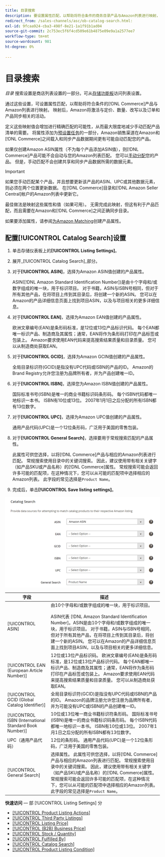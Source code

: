 ```yaml
---
title: 目录搜索
description: 要设置属性匹配，以帮助将符合条件的商务目录产品与Amazon列表进行映射，请更新“目录搜索”设置。
redirect_from: /sales-channels/asc/ob-catalog-search.html: 
exl-id: 9fcaa924-cba3-498f-8e21-1a1f91b1ad04
source-git-commit: 2c753ec5f6f4cd509e61b4875e09e9a1a2577ee7
workflow-type: tm+mt
source-wordcount: 981
ht-degree: 0%

---
```


# 目录搜索

_目录_ 搜索设置是商店列表设置的一部分。可从[存储功能板](./amazon-store-dashboard.md)访问列表设置。

通过这些设置，可设置属性匹配，以帮助将符合条件的[!DNL Commerce]产品与Amazon列表进行映射。 映射后，Amazon将激活与定价、数量、改写以及订单和产品同步相关的活动。

定义这些映射值会增加进行精确匹配的可能性，从而最大限度地减少手动匹配产品清单的需要。 将属性添加为[预设置任务](./amazon-pre-setup-tasks.md)的一部分，Amazon销售渠道在Amazon和[!DNL Commerce]之间载入和同步产品数据期间更有可能自动匹配您的产品。

如果仅创建Amazon ASIN属性（不为每个产品添加ASIN值），则[!DNL Commerce]产品可能不会自动与您的Amazon列表匹配。 您可以[手动分配](./creating-assigning-catalog-products.md)您的产品。 但是，手动匹配不会创建共享和同步产品数据所需的数据元素。

>[!IMPORTANT]
>
>如果您手动匹配某个产品，并且想要更新该产品的ASIN、UPC或其他数据元素，则必须在两个位置更新数据。 在[!DNL Commerce]目录和[!DNL Amazon Seller Central]帐户的Amazon列表中更新它。

最佳做法是映射这些属性和值（如果可用）。 无需完成此映射，但这有利于产品匹配，而且需要在Amazon和[!DNL Commerce]之间正确同步目录。

如果要添加属性，请参阅[为Amazon Matching](./ob-creating-magento-attributes.md)创建产品属性。

## 配置[!UICONTROL Catalog Search]设置

1. 单击存储仪表板上的&#x200B;**[!UICONTROL Listing Settings]**。

1. 展开&#x200B;_[!UICONTROL Catalog Search]_部分。

1. 对于&#x200B;**[!UICONTROL ASIN]**，选择为Amazon ASIN值创建的产品属性。

   ASIN([!DNL Amazon Standard Identification Number])是由十个字母和/或数字组成的唯一块，用于标识项目。 对于书籍，ASIN与ISBN号相同，但对于所有其他产品，在将项目上传到其目录后，将创建一个新的ASIN。 您可以在Amazon的产品详细信息页面上找到项目ASIN，以及与项目相关的更多详细信息。

1. 对于&#x200B;**[!UICONTROL EAN]**，选择为Amazon EAN值创建的产品属性。

   欧洲文章编号(EAN)是条形码标准，是12位或13位产品标识代码。 每个EAN都唯一标识产品、制造商及其属性；通常，EAN将作为条形码打印在产品标签或包装上。 Amazon要求使用EAN代码来提高搜索结果质量和目录质量。 您可以从制造商处获取EAN。

1. 对于&#x200B;**[!UICONTROL GCID]**，选择为Amazon GCIN值创建的产品属性。

   全局目录标识符(GCID)是指没有UPC代码或ISBN的产品的ID。 Amazon的Brand Registry允许您注册为品牌所有者，并为产品创建唯一ID。

1. 对于&#x200B;**[!UICONTROL ISBN]**，选择您为Amazon ISBN值创建的产品属性。

   国际标准书号(ISBN)是唯一的商业书籍标识码条形码。 每个ISBN代码都唯一地标识一本书。 ISBN有10位或13位。 2007年1月1日之后分配的所有ISBN都有13位数字。

1. 对于&#x200B;**[!UICONTROL UPC]**，选择为Amazon UPC值创建的产品属性。

   通用产品代码(UPC)是一个12位条形码，广泛用于美国的零售包装。

1. 对于&#x200B;**[!UICONTROL General Search]**，选择要用于常规搜索匹配的产品属性。

   此属性可供您选择，以将[!DNL Commerce]产品与相应的Amazon列表进行匹配。 常规搜索使用目录中的关键词搜索。 因此，建议使用带有相关关键字（如产品SKU或产品名称）的[!DNL Commerce]属性。 常规搜索可能会返回许多可能的匹配项，在这种情况下，您可以从可能的匹配项中选择相应的Amazon列表。 此字段的常见选择是`Product Name`。

1. 完成后，单击&#x200B;**[!UICONTROL Save listing settings]**。

![目录搜索](assets/amazon-catalog-search.png)

| 字段 | 描述 |
|--- |--- |
| [!UICONTROL ASIN] | 由10个字母和/或数字组成的唯一块，用于标识项目。<br><br>ASIN代表 [!DNL Amazon Standard Identification Number]。ASIN是由10个字母和/或数字组成的唯一块，用于标识项目。 对于书籍，ASIN与ISBN号相同，但对于所有其他产品，在将项目上传到其目录后，将创建一个新的ASIN。 您可以在Amazon的产品详细信息页面上找到项目ASIN，以及与项目相关的更多详细信息。 |
| [!UICONTROL EAN (European Article Number)] | 12位或13位产品标识码。 欧洲文章编号(EAN)是条形码标准，是12位或13位产品标识代码。 每个EAN都唯一标识产品、制造商及其属性；通常，EAN将作为条形码打印在产品标签或包装上。 Amazon要求使用EAN代码来提高搜索结果质量和目录质量。 您可以从制造商处获取EAN。 |
| [!UICONTROL GCID (Global Catalog Identifier)] | 全局目录标识符(GCID)是指没有UPC代码或ISBN的产品的ID。 Amazon的品牌注册允许您注册为品牌所有者，并为可能没有UPC或ISBN的产品创建唯一ID。 |
| [!UICONTROL ISBN (International Standard Book Number)] | 10位或13位唯一商业书籍标识符条形码。 国际标准书号(ISBN)是唯一的商业书籍标识码条形码。 每个ISBN代码都唯一地标识一本书。 ISBN有10位或13位。 2007年1月1日之后分配的所有ISBN都有13位数字。 |
| UPC（通用产品代码） | 12位的条形码。 通用产品代码(UPC)是一个12位条形码，广泛用于美国的零售包装。 |
| [!UICONTROL General Search] | 选择属性。 此属性可供您选择，以将[!DNL Commerce]产品与相应的Amazon列表进行匹配。 常规搜索使用目录中的关键词搜索。 因此，建议使用带有相关关键字（如产品SKU或产品名称）的[!DNL Commerce]属性。 常规搜索可能会返回许多可能的匹配项，在这种情况下，您可以从可能的匹配项中选择相应的Amazon列表。 此字段的常见选择是`Product Name`。 |

**快速访问**  — 部 [!UICONTROL Listing Settings] 分

- [[!UICONTROL Product Listing Actions]](./product-listing-actions.md)
- [[!UICONTROL Third Party Listings]](./third-party-listing-settings.md)
- [[!UICONTROL Listing Price]](./listing-price.md)
- [[!UICONTROL (B2B) Business Price]](./business-pricing.md)
- [[!UICONTROL Stock / Quantity]](./stock-quantity.md)
- [[!UICONTROL Fulfilled By]](./fulfilled-by.md)
- [[!UICONTROL Catalog Search]](./catalog-search.md)
- [[!UICONTROL Product Listing Condition]](./product-listing-condition.md)

